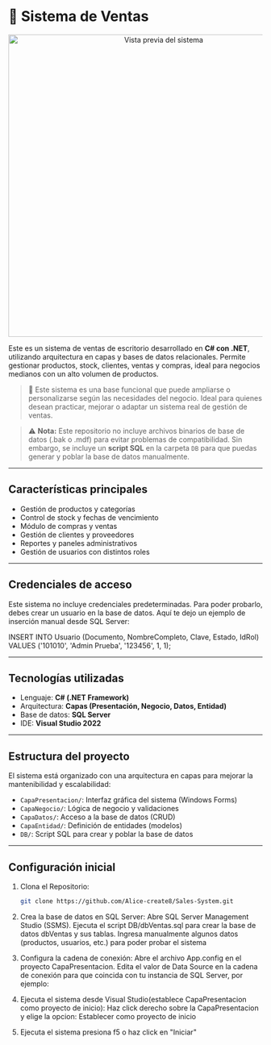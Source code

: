 # 🛒 Sistema de Ventas



<p align="center">
  <img src="media/demo2.gif" width="600" alt="Vista previa del sistema" />
</p>




Este es un sistema de ventas de escritorio desarrollado en **C# con .NET**, utilizando arquitectura en capas y bases de datos relacionales. Permite gestionar productos, stock, clientes, ventas y compras, ideal para negocios medianos con un alto volumen de productos.

> 🔧 Este sistema es una base funcional que puede ampliarse o personalizarse según las necesidades del negocio. Ideal para quienes desean practicar, mejorar o adaptar un sistema real de gestión de ventas.

> ⚠️ **Nota:** Este repositorio no incluye archivos binarios de base de datos (.bak o .mdf) para evitar problemas de compatibilidad. Sin embargo, se incluye un **script SQL** en la carpeta `DB` para que puedas generar y poblar la base de datos manualmente.

---

##  Características principales

- Gestión de productos y categorías  
- Control de stock y fechas de vencimiento  
- Módulo de compras y ventas  
- Gestión de clientes y proveedores  
- Reportes y paneles administrativos  
- Gestión de usuarios con distintos roles

---

##  Credenciales de acceso

Este sistema no incluye credenciales predeterminadas. Para poder probarlo, debes crear un usuario en la base de datos. Aquí te dejo un ejemplo de inserción manual desde SQL Server:

INSERT INTO Usuario (Documento, NombreCompleto, Clave, Estado, IdRol)
VALUES ('101010', 'Admin Prueba', '123456', 1, 1);

---

##  Tecnologías utilizadas

- Lenguaje: **C# (.NET Framework)**  
- Arquitectura: **Capas (Presentación, Negocio, Datos, Entidad)**  
- Base de datos: **SQL Server**  
- IDE: **Visual Studio 2022**

---

##  Estructura del proyecto

El sistema está organizado con una arquitectura en capas para mejorar la mantenibilidad y escalabilidad:

- `CapaPresentacion/`: Interfaz gráfica del sistema (Windows Forms)  
- `CapaNegocio/`: Lógica de negocio y validaciones  
- `CapaDatos/`: Acceso a la base de datos (CRUD)  
- `CapaEntidad/`: Definición de entidades (modelos)  
- `DB/`: Script SQL para crear y poblar la base de datos

---

##  Configuración inicial

1. Clona el Repositorio:
   ```bash
   git clone https://github.com/Alice-create8/Sales-System.git
   
2. Crea la base de datos en SQL Server:
   Abre SQL Server Management Studio (SSMS).
   Ejecuta el script DB/dbVentas.sql para crear la base de datos dbVentas y sus tablas.
   Ingresa manualmente algunos datos (productos, usuarios, etc.) para poder probar el sistema

3. Configura la cadena de conexión:
   Abre el archivo App.config en el proyecto CapaPresentacion.
   Edita el valor de Data Source en la cadena de conexión para que coincida con tu instancia de SQL Server, por ejemplo:
   
   <connectionStrings>
  <add name="cadena_conexion"
       connectionString="Data Source=TU_SERVIDOR\SQLEXPRESS;Initial Catalog=dbVentas;Integrated Security=True;"
       providerName="System.Data.SqlClient" />
  </connectionStrings>
  
4. Ejecuta el sistema desde Visual Studio(establece CapaPresentacion como proyecto de inicio):
   Haz click derecho sobre la CapaPresentacion y elige la opcion: Establecer como proyecto de inicio
   
5. Ejecuta el sistema presiona f5 o haz click en "Iniciar"

   
   
